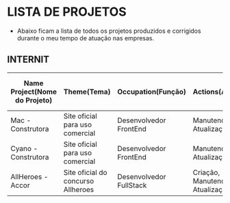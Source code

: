 # LISTA DE PROJETOS

- Abaixo ficam a lista de todos os projetos produzidos e corrigidos durante o meu tempo de atuação nas empresas. 


## INTERNIT 

<table>
  <thead>
    <tr>
      <th>Name Project(Nome do Projeto)</th>
      <th>Theme(Tema)</th>
      <th>Occupation(Função)</th>
      <th>Actions(Ações)</th>
      <th>Time in y care(tempo sob meus cuidados)</th>
      <th>Link</th>
    </tr>
  </thead>
  <tbody>
    <tr>
      <td>
        Mac - Construtora
      </td>
      <td>
        Site oficial para uso comercial
      </td>
      <td>
        Desenvolvedor FrontEnd
      </td>
      <td>
        Manutenção e Atualização
      </td>
      <td>
        10/01/2021 -- Atualmente
      </td>
      <td>
        https://mac.com.br
      </td>
    </tr>
    <tr>
      <td>
       Cyano - Construtora
      </td>
       <td>
        Site oficial para uso comercial
      </td>
      <td>
        Desenvolvedor FrontEnd
      </td>
      <td>
        Manutenção e Atualização
      </td>
      <td>
        25/01/2021 -- Atualmente
      </td>
      <td>
        https://cyanoresidences.com.br
      </td>
    </tr>
    <tr>
      <td>
       AllHeroes - Accor
      </td>
       <td>
        Site oficial do concurso Allheroes
      </td>
      <td>
        Desenvolvedor FullStack
      </td>
      <td>
        Criação, Manutenção e Atualização
      </td>
      <td>
        10/02/2021 -- Atualmente
      </td>
      <td>
        https://allheroesaccor.com
      </td>
    </tr>
  </tbody>
</table>
